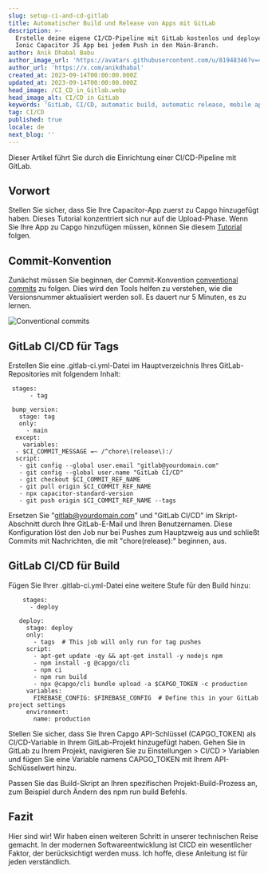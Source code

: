 ```yaml
---
slug: setup-ci-and-cd-gitlab
title: Automatischer Build und Release von Apps mit GitLab
description: >-
  Erstelle deine eigene CI/CD-Pipeline mit GitLab kostenlos und deploye deine
  Ionic Capacitor JS App bei jedem Push in den Main-Branch.
author: Anik Dhabal Babu
author_image_url: 'https://avatars.githubusercontent.com/u/81948346?v=4'
author_url: 'https://x.com/anikdhabal'
created_at: 2023-09-14T00:00:00.000Z
updated_at: 2023-09-14T00:00:00.000Z
head_image: /CI_CD_in_Gitlab.webp
head_image_alt: CI/CD in GitLab
keywords: 'GitLab, CI/CD, automatic build, automatic release, mobile app updates'
tag: CI/CD
published: true
locale: de
next_blog: ''
---
```

Dieser Artikel führt Sie durch die Einrichtung einer CI/CD-Pipeline mit GitLab.

## Vorwort

Stellen Sie sicher, dass Sie Ihre Capacitor-App zuerst zu Capgo hinzugefügt haben. Dieses Tutorial konzentriert sich nur auf die Upload-Phase. Wenn Sie Ihre App zu Capgo hinzufügen müssen, können Sie diesem [Tutorial](https://capgo.app/blog/update-your-capacitor-apps-seamlessly-using-capacitor-updater/) folgen.

## Commit-Konvention

Zunächst müssen Sie beginnen, der Commit-Konvention [conventional commits](https://www.conventionalcommits.org/en/v1.0.0/) zu folgen. Dies wird den Tools helfen zu verstehen, wie die Versionsnummer aktualisiert werden soll. Es dauert nur 5 Minuten, es zu lernen.

![Conventional commits](/conventional_commits.webp)

## GitLab CI/CD für Tags

Erstellen Sie eine .gitlab-ci.yml-Datei im Hauptverzeichnis Ihres GitLab-Repositories mit folgendem Inhalt:

     stages:
          - tag

     bump_version:
       stage: tag
       only:
         - main
      except:
        variables:
      - $CI_COMMIT_MESSAGE =~ /^chore\(release\):/
      script:
       - git config --global user.email "gitlab@yourdomain.com"
       - git config --global user.name "GitLab CI/CD"
       - git checkout $CI_COMMIT_REF_NAME
       - git pull origin $CI_COMMIT_REF_NAME
       - npx capacitor-standard-version
       - git push origin $CI_COMMIT_REF_NAME --tags

Ersetzen Sie "gitlab@yourdomain.com" und "GitLab CI/CD" im Skript-Abschnitt durch Ihre GitLab-E-Mail und Ihren Benutzernamen. Diese Konfiguration löst den Job nur bei Pushes zum Hauptzweig aus und schließt Commits mit Nachrichten, die mit "chore(release):" beginnen, aus.

## GitLab CI/CD für Build

Fügen Sie Ihrer .gitlab-ci.yml-Datei eine weitere Stufe für den Build hinzu:

        stages:
          - deploy

       deploy:
         stage: deploy
         only:
           - tags  # This job will only run for tag pushes
         script:
           - apt-get update -qy && apt-get install -y nodejs npm
           - npm install -g @capgo/cli
           - npm ci
           - npm run build
           - npx @capgo/cli bundle upload -a $CAPGO_TOKEN -c production
         variables:
           FIREBASE_CONFIG: $FIREBASE_CONFIG  # Define this in your GitLab project settings
         environment:
           name: production

Stellen Sie sicher, dass Sie Ihren Capgo API-Schlüssel (CAPGO_TOKEN) als CI/CD-Variable in Ihrem GitLab-Projekt hinzugefügt haben. Gehen Sie in GitLab zu Ihrem Projekt, navigieren Sie zu Einstellungen > CI/CD > Variablen und fügen Sie eine Variable namens CAPGO_TOKEN mit Ihrem API-Schlüsselwert hinzu.

Passen Sie das Build-Skript an Ihren spezifischen Projekt-Build-Prozess an, zum Beispiel durch Ändern des npm run build Befehls.

## Fazit

Hier sind wir! Wir haben einen weiteren Schritt in unserer technischen Reise gemacht. In der modernen Softwareentwicklung ist CICD ein wesentlicher Faktor, der berücksichtigt werden muss. Ich hoffe, diese Anleitung ist für jeden verständlich.
